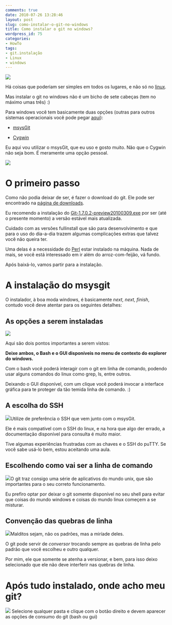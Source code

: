 ```yaml
---
comments: true
date: 2010-07-26 13:28:46
layout: post
slug: como-instalar-o-git-no-windows
title: Como instalar o git no windows?
wordpress_id: 75
categories:
- HowTo
tags:
- git.instalação
- Linux
- windows
---
```


[![](http://git-scm.com/images/header.gif)](http://git-scm.com/)

Há coisas que poderiam ser simples em todos os lugares, e não só no [linux](http://code.google.com/p/msysgit/).

Mas instalar o git no windows não é um bicho de sete cabeças (tem no máximo umas três) :)

Para windows você tem basicamente duas opções (outras para outros sistemas operacionais você pode pegar [aqui](http://git-scm.com/download)):



	
  * [msysGit](http://code.google.com/p/msysgit/)

	
  * [Cygwin](http://www.cygwin.com/)


Eu aqui vou utilizar o msysGit, que eu uso e gosto muito. Não que o Cygwin não seja bom. É meramente uma opção pessoal.

![](http://adilsoncarvalho.com.br/blog/wp-content/uploads/2010/07/msysgit-download.png)


# O primeiro passo


Como não podia deixar de ser, é fazer o download do git. Ele pode ser encontrado na [página de downloads](http://code.google.com/p/msysgit/downloads/list).

Eu recomendo a instalação do [Git-1.7.0.2-preview20100309.exe](http://code.google.com/p/msysgit/downloads/detail?name=Git-1.7.0.2-preview20100309.exe&can=2&q=) por ser (até o presente momento) a versão estável mais atualizada.

Cuidado com as versões fullinstall que são para desenvolvimento e que para o uso do dia-a-dia trazem algumas complicações extras que talvez você não queira ter.

Uma delas é a necessidade do [Perl](http://www.perl.org/get.html) estar instalado na máquina. Nada de mais, se você está interessado em ir além do arroz-com-feijão, vá fundo.

Após baixá-lo, vamos partir para a instalação.











# A instalação do msysgit


O instalador, à boa moda windows, é basicamente _next, next, finish_, contudo você deve atentar para os seguintes detalhes:


## As opções a serem instaladas


![](http://adilsoncarvalho.com.br/blog/wp-content/uploads/2010/07/msysgit-install-options.png)

Aqui são dois pontos importantes a serem vistos:

**Deixe ambos, o Bash e o GUI disponíveis no menu de contexto do explorer do windows.**

Com o bash você poderá interagir com o git em linha de comando, podendo usar alguns comandos do linux como grep, ls, entre outros.

Deixando o GUI disponível, com um clique você poderá invocar a interface gráfica para te proteger da tão temida linha de comando. :)









## A escolha do SSH


[![](http://adilsoncarvalho.com.br/blog/wp-content/uploads/2010/07/msysgit-install-sshoptions.png)](http://adilsoncarvalho.com.br/blog/wp-content/uploads/2010/07/msysgit-install-sshoptions.png)Utilize de preferência o SSH que vem junto com o msysGit.

Ele é mais compatível com o SSH do linux, e na hora que algo der errado, a documentação disponível para consulta é muito maior.

Tive algumas experiências frustradas com as chaves e o SSH do puTTY. Se você sabe usá-lo bem, estou aceitando uma aula.









## Escolhendo como vai ser a linha de comando


[![](http://adilsoncarvalho.com.br/blog/wp-content/uploads/2010/07/msysgit-install-bashoptions-300x231.png)](http://adilsoncarvalho.com.br/blog/wp-content/uploads/2010/07/msysgit-install-bashoptions.png)O git traz consigo uma série de aplicativos do mundo unix, que são importantes para o seu correto funcionamento.

Eu prefiro optar por deixar o git somente disponível no seu shell para evitar que coisas do mundo windows e coisas do mundo linux começem a se misturar.









## Convenção das quebras de linha


[![](http://adilsoncarvalho.com.br/blog/wp-content/uploads/2010/07/msysgit-install-checkoutoptions-300x231.png)](http://adilsoncarvalho.com.br/blog/wp-content/uploads/2010/07/msysgit-install-checkoutoptions.png)Malditos sejam, não os padrões, mas a miríade deles.

O git pode servir de _conversor_ trocando sempre as quebras de linha pelo padrão que você escolheu e outro qualquer.

Por mim, ele que somente se atenha a versionar, e bem, para isso deixo selecionado que ele não deve interferir nas quebras de linha.









# Após tudo instalado, onde acho meu git?




![](http://adilsoncarvalho.com.br/blog/wp-content/uploads/2010/07/msysgit-install-context.png)
Selecione qualquer pasta e clique com o botão direito e devem aparecer as opções de consumo do git (bash ou gui)







